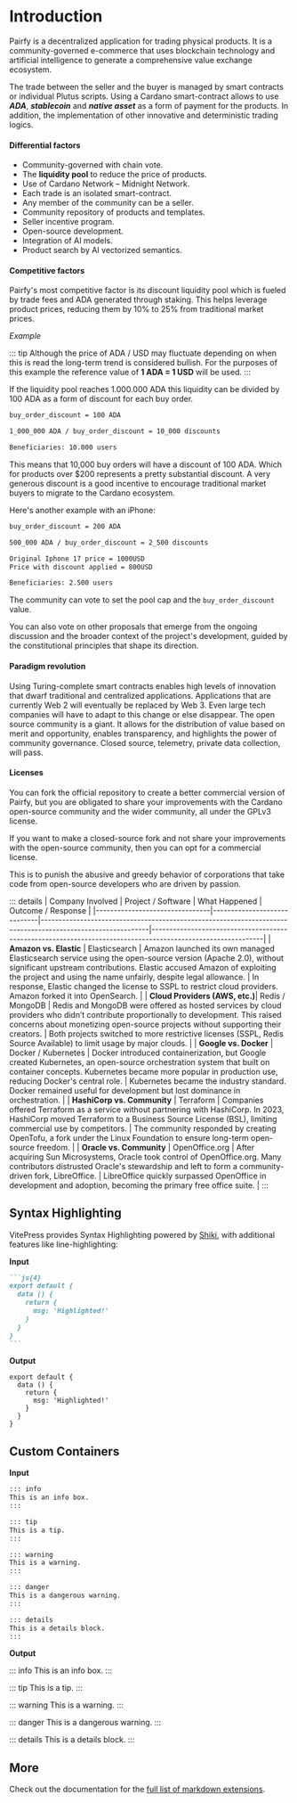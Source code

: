 # Introduction

Pairfy is a decentralized application for trading physical products.
It is a community-governed e-commerce that uses blockchain technology and artificial intelligence to generate a comprehensive value exchange ecosystem.

The trade between the seller and the buyer is managed by smart contracts or individual Plutus scripts.
Using a Cardano smart-contract allows to use **_ADA_**, **_stablecoin_** and **_native asset_** as a form of payment for the products.
In addition, the implementation of other innovative and deterministic trading logics.

#### Differential factors

- Community-governed with chain vote.
- The **liquidity pool** to reduce the price of products.
- Use of Cardano Network – Midnight Network.
- Each trade is an isolated smart-contract.
- Any member of the community can be a seller.
- Community repository of products and templates.
- Seller incentive program.
- Open-source development.
- Integration of AI models.
- Product search by AI vectorized semantics.

#### Competitive factors

Pairfy's most competitive factor is its discount liquidity pool which is fueled by trade fees and ADA generated through staking.
This helps leverage product prices, reducing them by 10% to 25% from traditional market prices.

_Example_

::: tip
Although the price of ADA / USD may fluctuate depending on when this is read the long-term trend is considered bullish. For the purposes of this example the reference value of **1 ADA = 1 USD** will be used.
:::


If the liquidity pool reaches 1.000.000 ADA this liquidity can be
divided by 100 ADA as a form of discount for each buy order.

```md
buy_order_discount = 100 ADA

1_000_000 ADA / buy_order_discount = 10_000 discounts

Beneficiaries: 10.000 users
```

This means that 10,000 buy orders will have a discount of 100 ADA.
Which for products over $200 represents a pretty substantial discount. 
A very generous discount is a good incentive to encourage traditional market buyers to migrate to the Cardano ecosystem.


Here's another example with an iPhone:


```md
buy_order_discount = 200 ADA

500_000 ADA / buy_order_discount = 2_500 discounts

Original Iphone 17 price = 1000USD
Price with discount applied = 800USD

Beneficiaries: 2.500 users 

```


The community can vote to set the pool cap and the `buy_order_discount` value.

You can also vote on other proposals that emerge from the ongoing discussion and the broader 
context of the project's development, guided by the constitutional principles that shape its direction.


#### Paradigm revolution

Using Turing-complete smart contracts enables high levels of innovation that dwarf traditional and centralized applications.
Applications that are currently Web 2 will eventually be replaced by Web 3.
Even large tech companies will have to adapt to this change or else disappear.
The open source community is a giant.
It allows for the distribution of value based on merit and opportunity, enables transparency, and highlights the power of community governance.
Closed source, telemetry, private data collection, will pass.

#### Licenses

You can fork the official repository to create a better commercial version of Pairfy, but you are obligated to share your improvements with the Cardano open-source community and the wider community, all under the GPLv3 license.

If you want to make a closed-source fork and not share your improvements with the open-source community, then you can opt for a commercial license.

This is to punish the abusive and greedy behavior of corporations that take code from open-source developers who are driven by passion.


::: details
| Company Involved                | Project / Software         | What Happened                                                                                             | Outcome / Response                                                                                         |
|--------------------------------|-----------------------------|------------------------------------------------------------------------------------------------------------|-------------------------------------------------------------------------------------------------------------|
| **Amazon vs. Elastic**         | Elasticsearch               | Amazon launched its own managed Elasticsearch service using the open-source version (Apache 2.0), without significant upstream contributions. Elastic accused Amazon of exploiting the project and using the name unfairly, despite legal allowance. | In response, Elastic changed the license to SSPL to restrict cloud providers. Amazon forked it into OpenSearch. |
| **Cloud Providers (AWS, etc.)**| Redis / MongoDB             | Redis and MongoDB were offered as hosted services by cloud providers who didn’t contribute proportionally to development. This raised concerns about monetizing open-source projects without supporting their creators. | Both projects switched to more restrictive licenses (SSPL, Redis Source Available) to limit usage by major clouds. |
| **Google vs. Docker**          | Docker / Kubernetes         | Docker introduced containerization, but Google created Kubernetes, an open-source orchestration system that built on container concepts. Kubernetes became more popular in production use, reducing Docker's central role. | Kubernetes became the industry standard. Docker remained useful for development but lost dominance in orchestration. |
| **HashiCorp vs. Community**    | Terraform                   | Companies offered Terraform as a service without partnering with HashiCorp. In 2023, HashiCorp moved Terraform to a Business Source License (BSL), limiting commercial use by competitors. | The community responded by creating OpenTofu, a fork under the Linux Foundation to ensure long-term open-source freedom. |
| **Oracle vs. Community**       | OpenOffice.org              | After acquiring Sun Microsystems, Oracle took control of OpenOffice.org. Many contributors distrusted Oracle's stewardship and left to form a community-driven fork, LibreOffice. | LibreOffice quickly surpassed OpenOffice in development and adoption, becoming the primary free office suite. |
:::
## Syntax Highlighting

VitePress provides Syntax Highlighting powered by [Shiki](https://github.com/shikijs/shiki), with additional features like line-highlighting:

**Input**

````md
```js{4}
export default {
  data () {
    return {
      msg: 'Highlighted!'
    }
  }
}
```
````

**Output**

```js{4}
export default {
  data () {
    return {
      msg: 'Highlighted!'
    }
  }
}
```

## Custom Containers

**Input**

```md
::: info
This is an info box.
:::

::: tip
This is a tip.
:::

::: warning
This is a warning.
:::

::: danger
This is a dangerous warning.
:::

::: details
This is a details block.
:::
```

**Output**

::: info
This is an info box.
:::

::: tip
This is a tip.
:::

::: warning
This is a warning.
:::

::: danger
This is a dangerous warning.
:::

::: details
This is a details block.
:::

## More

Check out the documentation for the [full list of markdown extensions](https://vitepress.dev/guide/markdown).
